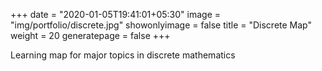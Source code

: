 +++
date = "2020-01-05T19:41:01+05:30"
image = "img/portfolio/discrete.jpg"
showonlyimage = false
title = "Discrete Map"
weight = 20
generatepage = false
+++

Learning map for major topics in discrete mathematics
